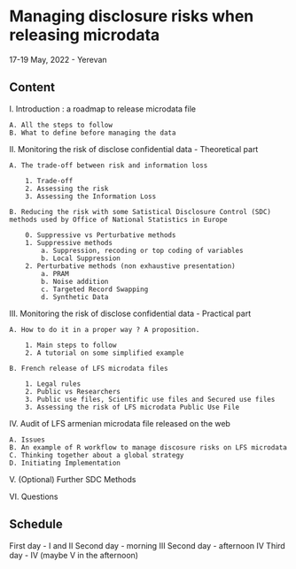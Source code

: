 
# Managing disclosure risks when releasing microdata

17-19 May, 2022 - Yerevan


## Content

I. Introduction : a roadmap to release microdata file  
    
    A. All the steps to follow  
    B. What to define before managing the data  

II. Monitoring the risk of disclose confidential data  - Theoretical part

    A. The trade-off between risk and information loss  

        1. Trade-off  
        2. Assessing the risk  
        3. Assessing the Information Loss

    B. Reducing the risk with some Satistical Disclosure Control (SDC) methods used by Office of National Statistics in Europe

        0. Suppressive vs Perturbative methods
        1. Suppressive methods  
            a. Suppression, recoding or top coding of variables
            b. Local Suppression
        2. Perturbative methods (non exhaustive presentation)
            a. PRAM
            b. Noise addition
            c. Targeted Record Swapping
            d. Synthetic Data

III. Monitoring the risk of disclose confidential data  - Practical part
    
    A. How to do it in a proper way ? A proposition.

        1. Main steps to follow
        2. A tutorial on some simplified example

    B. French release of LFS microdata files

        1. Legal rules
        2. Public vs Researchers
        3. Public use files, Scientific use files and Secured use files
        3. Assessing the risk of LFS microdata Public Use File

IV. Audit of LFS armenian microdata file released on the web

    A. Issues
    B. An example of R workflow to manage discosure risks on LFS microdata
    C. Thinking together about a global strategy
    D. Initiating Implementation

V. (Optional) Further SDC Methods

VI. Questions

## Schedule 

First day - I and II
Second day - morning III
Second day - afternoon IV
Third day - IV (maybe V in the afternoon)
